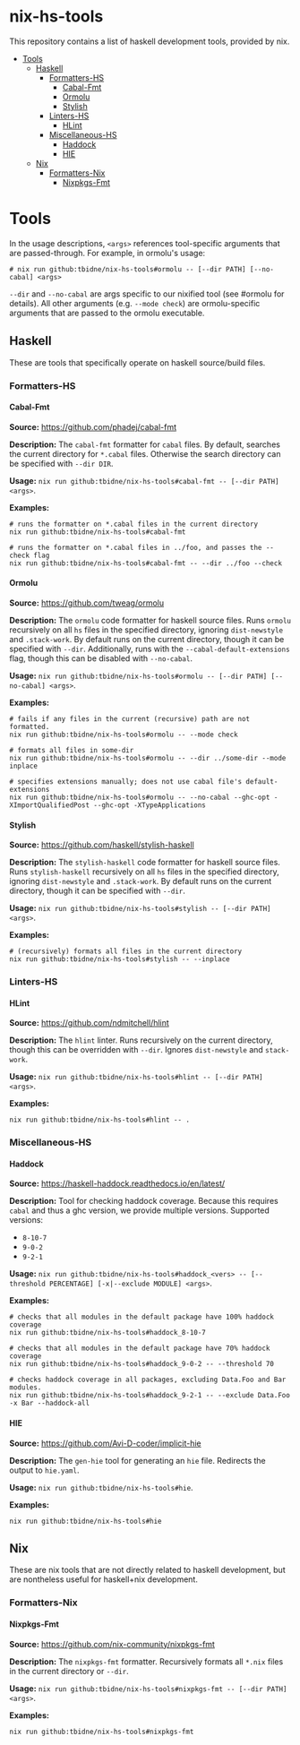 # nix-hs-tools

This repository contains a list of haskell development tools, provided by nix.

- [Tools](#tools)
  - [Haskell](#haskell)
    - [Formatters-HS](#formatters-hs)
      - [Cabal-Fmt](#cabal-fmt)
      - [Ormolu](#ormolu)
      - [Stylish](#stylish)
    - [Linters-HS](#linters-hs)
      - [HLint](#hlint)
    - [Miscellaneous-HS](#miscellaneous-hs)
      - [Haddock](#haddock)
      - [HIE](#hie)
  - [Nix](#nix)
    - [Formatters-Nix](#formatters-nix)
      - [Nixpkgs-Fmt](#nixpkgs-fmt)

# Tools

In the usage descriptions, `<args>` references tool-specific arguments that are passed-through. For example, in ormolu's usage:

```
# nix run github:tbidne/nix-hs-tools#ormolu -- [--dir PATH] [--no-cabal] <args>
```

`--dir` and `--no-cabal` are args specific to our nixified tool (see #ormolu for details). All other arguments (e.g. `--mode check`) are ormolu-specific arguments that are passed to the ormolu executable.

## Haskell

These are tools that specifically operate on haskell source/build files.

### Formatters-HS

#### Cabal-Fmt

**Source:** https://github.com/phadej/cabal-fmt

**Description:** The `cabal-fmt` formatter for `cabal` files. By default, searches the current directory for `*.cabal` files. Otherwise the search directory can be specified with `--dir DIR`.

**Usage:** `nix run github:tbidne/nix-hs-tools#cabal-fmt -- [--dir PATH] <args>`.

**Examples:**

```
# runs the formatter on *.cabal files in the current directory
nix run github:tbidne/nix-hs-tools#cabal-fmt

# runs the formatter on *.cabal files in ../foo, and passes the --check flag
nix run github:tbidne/nix-hs-tools#cabal-fmt -- --dir ../foo --check
```

#### Ormolu

**Source:** https://github.com/tweag/ormolu

**Description:** The `ormolu` code formatter for haskell source files. Runs `ormolu` recursively on all `hs` files in the specified directory, ignoring `dist-newstyle` and `.stack-work`. By default runs on the current directory, though it can be specified with `--dir`. Additionally, runs with the `--cabal-default-extensions` flag, though this can be disabled with `--no-cabal`.

**Usage:** `nix run github:tbidne/nix-hs-tools#ormolu -- [--dir PATH] [--no-cabal] <args>`.

**Examples:**

```
# fails if any files in the current (recursive) path are not formatted.
nix run github:tbidne/nix-hs-tools#ormolu -- --mode check

# formats all files in some-dir
nix run github:tbidne/nix-hs-tools#ormolu -- --dir ../some-dir --mode inplace

# specifies extensions manually; does not use cabal file's default-extensions
nix run github:tbidne/nix-hs-tools#ormolu -- --no-cabal --ghc-opt -XImportQualifiedPost --ghc-opt -XTypeApplications
```

#### Stylish

**Source:** https://github.com/haskell/stylish-haskell

**Description:** The `stylish-haskell` code formatter for haskell source files. Runs `stylish-haskell` recursively on all `hs` files in the specified directory, ignoring `dist-newstyle` and `.stack-work`. By default runs on the current directory, though it can be specified with `--dir`.

**Usage:** `nix run github:tbidne/nix-hs-tools#stylish -- [--dir PATH] <args>`.

**Examples:**

```
# (recursively) formats all files in the current directory
nix run github:tbidne/nix-hs-tools#stylish -- --inplace
```

### Linters-HS

#### HLint

**Source:** https://github.com/ndmitchell/hlint

**Description:** The `hlint` linter. Runs recursively on the current directory, though this can be overridden with `--dir`. Ignores `dist-newstyle` and `stack-work`.

**Usage:** `nix run github:tbidne/nix-hs-tools#hlint -- [--dir PATH] <args>`.

**Examples:**

```
nix run github:tbidne/nix-hs-tools#hlint -- .
```

### Miscellaneous-HS

#### Haddock

**Source:** https://haskell-haddock.readthedocs.io/en/latest/

**Description:** Tool for checking haddock coverage. Because this requires `cabal` and thus a ghc version, we provide multiple versions. Supported versions:

* `8-10-7`
* `9-0-2`
* `9-2-1`

**Usage:** `nix run github:tbidne/nix-hs-tools#haddock_<vers> -- [--threshold PERCENTAGE] [-x|--exclude MODULE] <args>`.

**Examples:**

```
# checks that all modules in the default package have 100% haddock coverage
nix run github:tbidne/nix-hs-tools#haddock_8-10-7

# checks that all modules in the default package have 70% haddock coverage
nix run github:tbidne/nix-hs-tools#haddock_9-0-2 -- --threshold 70

# checks haddock coverage in all packages, excluding Data.Foo and Bar modules.
nix run github:tbidne/nix-hs-tools#haddock_9-2-1 -- --exclude Data.Foo -x Bar --haddock-all
```

#### HIE

**Source:** https://github.com/Avi-D-coder/implicit-hie

**Description:** The `gen-hie` tool for generating an `hie` file. Redirects the output to `hie.yaml`.

**Usage:** `nix run github:tbidne/nix-hs-tools#hie`.

**Examples:**

```
nix run github:tbidne/nix-hs-tools#hie
```

## Nix

These are nix tools that are not directly related to haskell development, but are nontheless useful for haskell+nix development.

### Formatters-Nix

#### Nixpkgs-Fmt

**Source:** https://github.com/nix-community/nixpkgs-fmt

**Description:** The `nixpkgs-fmt` formatter. Recursively formats all `*.nix` files in the current directory or `--dir`.

**Usage:** `nix run github:tbidne/nix-hs-tools#nixpkgs-fmt -- [--dir PATH] <args>`.

**Examples:**

```
nix run github:tbidne/nix-hs-tools#nixpkgs-fmt
```
